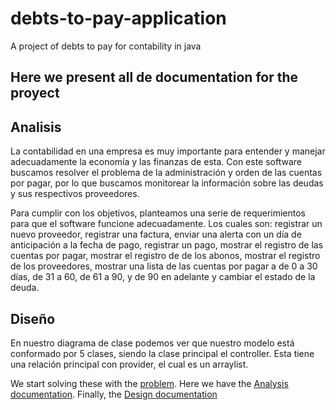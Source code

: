 # debts-to-pay-application
A project of debts to pay for contability in java

## Here we present all de documentation for the proyect

## Analisis

La contabilidad en una empresa es muy importante para entender y manejar adecuadamente la economía y las finanzas de esta. Con este software buscamos resolver el problema de la administración y orden de las cuentas por pagar, por lo que buscamos monitorear la información sobre las deudas y sus respectivos proveedores.

Para cumplir con los objetivos, planteamos una serie de requerimientos para que el software funcione adecuadamente. Los cuales son: registrar un nuevo proveedor, registrar una factura, enviar una alerta con un día de anticipación a la fecha de pago, registrar un pago, mostrar el registro de las cuentas por pagar, mostrar el registro de de los abonos, mostrar el registro de los proveedores, mostrar una lista de las cuentas por pagar a de 0 a 30 días, de 31 a 60, de 61 a 90, y de 90 en adelante
y cambiar el estado de la deuda.

## Diseño

En nuestro diagrama de clase podemos ver que nuestro modelo está conformado por 5 clases, siendo la clase principal el controller. Esta tiene una relación principal con provider, el cual es un arraylist. 

We start solving these with the [problem](https://docs.google.com/document/d/1KS1mTscsAdj7R-Pp-OuNCIrbNyIHbH208rkEWiiFymk/edit?usp=sharing).
Here we have the [Analysis documentation](https://docs.google.com/document/d/1m5uOqEPLgHsYKFN3MiIrXLcXWoomejbTlUCeS9a8Is8/edit?usp=sharing).
Finally, the [Design documentation]()
